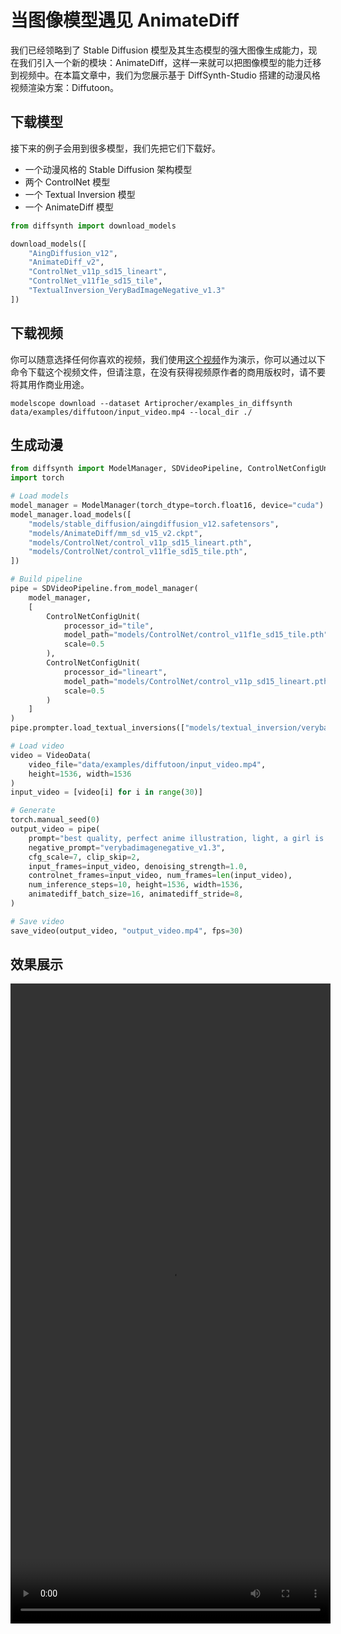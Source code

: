 # 当图像模型遇见 AnimateDiff

我们已经领略到了 Stable Diffusion 模型及其生态模型的强大图像生成能力，现在我们引入一个新的模块：AnimateDiff，这样一来就可以把图像模型的能力迁移到视频中。在本篇文章中，我们为您展示基于 DiffSynth-Studio 搭建的动漫风格视频渲染方案：Diffutoon。

## 下载模型

接下来的例子会用到很多模型，我们先把它们下载好。

* 一个动漫风格的 Stable Diffusion 架构模型
* 两个 ControlNet 模型
* 一个 Textual Inversion 模型
* 一个 AnimateDiff 模型

```python
from diffsynth import download_models

download_models([
    "AingDiffusion_v12",
    "AnimateDiff_v2",
    "ControlNet_v11p_sd15_lineart",
    "ControlNet_v11f1e_sd15_tile",
    "TextualInversion_VeryBadImageNegative_v1.3"
])
```

## 下载视频

你可以随意选择任何你喜欢的视频，我们使用[这个视频](https://www.bilibili.com/video/BV1iG411a7sQ)作为演示，你可以通过以下命令下载这个视频文件，但请注意，在没有获得视频原作者的商用版权时，请不要将其用作商业用途。

```
modelscope download --dataset Artiprocher/examples_in_diffsynth data/examples/diffutoon/input_video.mp4 --local_dir ./
```

## 生成动漫

```python
from diffsynth import ModelManager, SDVideoPipeline, ControlNetConfigUnit, VideoData, save_video
import torch

# Load models
model_manager = ModelManager(torch_dtype=torch.float16, device="cuda")
model_manager.load_models([
    "models/stable_diffusion/aingdiffusion_v12.safetensors",
    "models/AnimateDiff/mm_sd_v15_v2.ckpt",
    "models/ControlNet/control_v11p_sd15_lineart.pth",
    "models/ControlNet/control_v11f1e_sd15_tile.pth",
])

# Build pipeline
pipe = SDVideoPipeline.from_model_manager(
    model_manager,
    [
        ControlNetConfigUnit(
            processor_id="tile",
            model_path="models/ControlNet/control_v11f1e_sd15_tile.pth",
            scale=0.5
        ),
        ControlNetConfigUnit(
            processor_id="lineart",
            model_path="models/ControlNet/control_v11p_sd15_lineart.pth",
            scale=0.5
        )
    ]
)
pipe.prompter.load_textual_inversions(["models/textual_inversion/verybadimagenegative_v1.3.pt"])

# Load video
video = VideoData(
    video_file="data/examples/diffutoon/input_video.mp4",
    height=1536, width=1536
)
input_video = [video[i] for i in range(30)]

# Generate
torch.manual_seed(0)
output_video = pipe(
    prompt="best quality, perfect anime illustration, light, a girl is dancing, smile, solo",
    negative_prompt="verybadimagenegative_v1.3",
    cfg_scale=7, clip_skip=2,
    input_frames=input_video, denoising_strength=1.0,
    controlnet_frames=input_video, num_frames=len(input_video),
    num_inference_steps=10, height=1536, width=1536,
    animatediff_batch_size=16, animatediff_stride=8,
)

# Save video
save_video(output_video, "output_video.mp4", fps=30)
```

## 效果展示

<video width="512" height="1024" src="https://github.com/Artiprocher/DiffSynth-Studio/assets/35051019/b54c05c5-d747-4709-be5e-b39af82404dd" controls="controls"></video>
